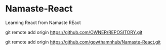 # Namaste-React
Learning React from Namaste REact 

git remote add origin https://github.com/OWNER/REPOSITORY.git

git remote add origin https://github.com/gowthamnhub/Namaste-React.git
